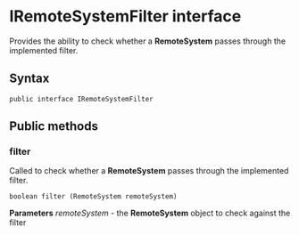 # IRemoteSystemFilter interface
Provides the ability to check whether a **RemoteSystem** passes through the implemented filter.

## Syntax
`public interface IRemoteSystemFilter`

## Public methods

### filter
Called to check whether a **RemoteSystem** passes through the implemented filter.

`boolean filter (RemoteSystem remoteSystem)`

**Parameters**
*remoteSystem* - the **RemoteSystem** object to check against the filter